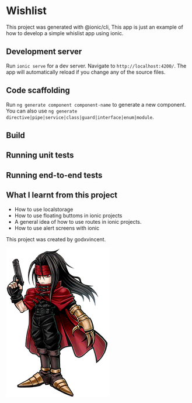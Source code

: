 # Wishlist

This project was generated with @ionic/cli, This app is just an example of how to develop a simple whislist app using ionic.

## Development server

Run `ionic serve` for a dev server. Navigate to `http://localhost:4200/`. The app will automatically reload if you change any of the source files.

## Code scaffolding

Run `ng generate component component-name` to generate a new component. You can also use `ng generate directive|pipe|service|class|guard|interface|enum|module`.

## Build

<!-- Run `ng build` to build the project. The build artifacts will be stored in the `dist/` directory. Use the `--prod` flag for a production build. -->

## Running unit tests

<!-- Run `ng test` to execute the unit tests via [Karma](https://karma-runner.github.io). -->

## Running end-to-end tests

<!-- Run `ng e2e` to execute the end-to-end tests via [Protractor](http://www.protractortest.org/). -->

## What I learnt from this project
* How to use localstorage
* How to use floating buttoms in ionic projects
* A general idea of how to use routes in ionic projects.
* How to use alert screens with ionic


This project was created by godxvincent.

![Godxvincent](DFFOO_Vincent_Valentine.png)